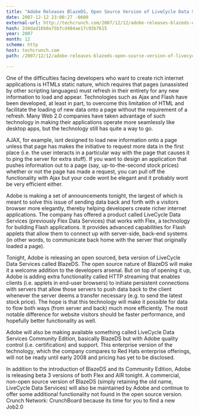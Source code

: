 ```yaml
---
title: "Adobe Releases BlazeDS, Open Source Version of LiveCycle Data Services"
date: 2007-12-12 23:00:27 -0600
external-url: http://techcrunch.com/2007/12/12/adobe-releases-blazeds-open-source-version-of-livecycle-data-services/
hash: 2d4dad16b0a75bfcd484ae17c93b7615
year: 2007
month: 12
scheme: http
host: techcrunch.com
path: /2007/12/12/adobe-releases-blazeds-open-source-version-of-livecycle-data-services/

---
```


One of the difficulties facing developers who want to create rich internet applications is HTMLs static nature, which requires that pages (unassisted by other scripting languages) must refresh in their entirety for any new information to load and appear. Technologies such as Ajax and Flash have been developed, at least in part, to overcome this limitation of HTML and facilitate the loading of new data onto a page without the requirement of a refresh. Many Web 2.0 companies have taken advantage of such technology in making their applications operate more seamlessly like desktop apps, but the technology still has quite a way to go. 

AJAX, for example, isnt designed to load new information onto a page unless that page has makes the initiative to request more data in the first place (i.e. the user interacts in a particular way with the page that causes it to ping the server for extra stuff). If you want to design an application that pushes information out to a page (say, up-to-the-second stock prices) whether or not the page has made a request, you can pull off the functionality with Ajax but your code wont be elegant and it probably wont be very efficient either.

Adobe is making a set of announcements tonight, the largest of which is meant to solve this issue of sending data back and forth with a visitors browser more elegantly, thereby helping developers create richer internet applications. The company has offered a product called LiveCycle Data Services (previously Flex Data Services) that works with Flex, a technology for building Flash applications. It provides advanced capabilities for Flash applets that allow them to connect up with server-side, back-end systems (in other words, to communicate back home with the server that originally loaded a page).

Tonight, Adobe is releasing an open sourced, beta version of LiveCycle Data Services called BlazeDS. The open source nature of BlazeDS will make it a welcome addition to the developers arsenal. But on top of opening it up, Adobe is adding extra functionality called HTTP streaming that enables clients (i.e. applets in end-user browsers) to initiate persistent connections with servers that allow those servers to push data back to the client whenever the server deems a transfer necessary (e.g. to send the latest stock price). The hope is that this technology will make it possible for data to flow both ways (from server and back) much more efficiently. The most notable difference for website visitors should be faster performance, and hopefully better functionality as well.

Adobe will also be making available something called LiveCycle Data Services Community Edition, basically BlazeDS but with Adobe quality control (i.e. certification) and support. This enterprise version of the technology, which the company compares to Red Hats enterprise offerings, will not be ready until early 2008 and pricing has yet to be disclosed.

In addition to the introduction of BlazeDS and its Community Edition, Adobe is releasing beta 3 versions of both Flex and AIR tonight. A commercial, non-open source version of BlazeDS (simply retaining the old name, LiveCycle Data Services) will also be maintained by Adobe and continue to offer some additional functionality not found in the open source version.
Crunch Network:  CrunchBoard because its time for you to find a new Job2.0
